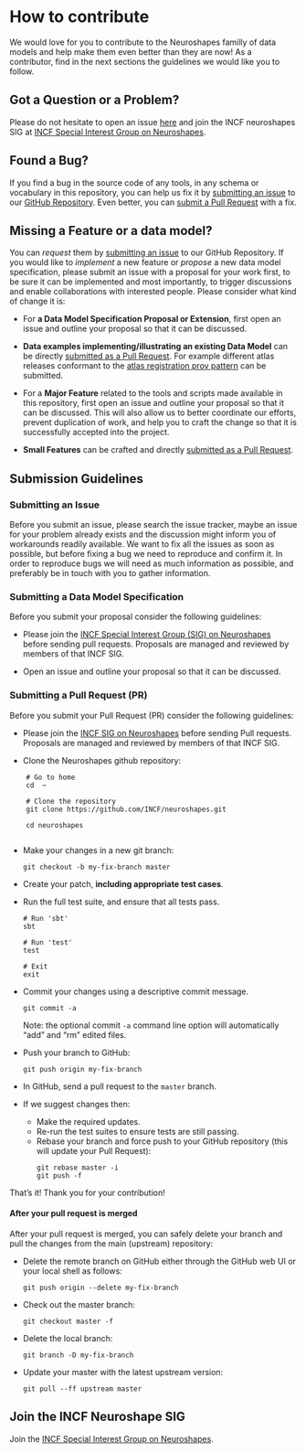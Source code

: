# How to contribute

We would love for you to contribute to the Neuroshapes familly of data models and help make them even better than they are now!
As a contributor, find in the next sections the guidelines we would like you to follow.

## Got a Question or a Problem?
Please do not hesitate to open an issue [here](https://github.com/INCF/neuroshapes/issues) and join the INCF neuroshapes SIG at [INCF Special Interest Group on Neuroshapes](https://www.incf.org/activities/standards-and-best-practices/incf-special-interest-groups/incf-sig-on-neuroshapes-open).

## Found a Bug?
If you find a bug in the source code of any tools, in any schema or vocabulary in this repository, you can help us fix it by
[submitting an issue](#submit-issue) to our [GitHub Repository](https://github.com/INCF/neuroshapes). Even better, you can
[submit a Pull Request](#submit-pr) with a fix.

## Missing a Feature or a data model?
You can *request* them by [submitting an issue](#submit-issue) to our GitHub
Repository. If you would like to *implement* a new feature or *propose* a new data model specification, please submit an issue with a proposal for your work first, to be sure it can be implemented and most importantly, to trigger discussions and enable collaborations with interested people.
Please consider what kind of change it is:

* For **a Data Model Specification Proposal or Extension**, first open an issue and outline your proposal so that it can be discussed.

* **Data examples implementing/illustrating an existing Data Model** can be directly [submitted as a Pull Request](#submit-pr). For example different atlas releases conformant to the 
[atlas registration prov pattern](https://github.com/INCF/neuroshapes/blob/master/provpatterns/assets/atlas-registration-prov-template.svg) can be submitted.

* For a **Major Feature** related to the tools and scripts made available in this repository, first open an issue and outline your proposal so that it can be
discussed. This will also allow us to better coordinate our efforts, prevent duplication of work,
and help you to craft the change so that it is successfully accepted into the project.


* **Small Features** can be crafted and directly [submitted as a Pull Request](#submit-pr).

## Submission Guidelines
### Submitting an Issue
Before you submit an issue, please search the issue tracker, maybe an issue for your problem already
exists and the discussion might inform you of workarounds readily available.
We want to fix all the issues as soon as possible, but before fixing a bug we need to reproduce and
confirm it. In order to reproduce bugs we will need as much information as possible, and preferably
be in touch with you to gather information.

### Submitting a Data Model Specification
Before you submit your proposal consider the following guidelines:

* Please join the [INCF Special Interest Group (SIG) on Neuroshapes](https://www.incf.org/activities/standards-and-best-practices/incf-special-interest-groups/incf-sig-on-neuroshapes-open) before sending pull requests.
  Proposals are managed and reviewed by members of that INCF SIG.
 
* Open an issue and outline your proposal so that it can be discussed.




### Submitting a Pull Request (PR)
Before you submit your Pull Request (PR) consider the following guidelines:

* Please join the [INCF SIG on Neuroshapes]() before sending Pull requests.
  Proposals are managed and reviewed by members of that INCF SIG.


* Clone the Neuroshapes github repository:

```shell
    # Go to home
    cd  ~
    
    # Clone the repository
    git clone https://github.com/INCF/neuroshapes.git
    
    cd neuroshapes
    
```
    
* Make your changes in a new git branch:

     ```shell
     git checkout -b my-fix-branch master
     ```
* Create your patch, **including appropriate test cases**.

* Run the full test suite, and ensure that all tests pass.

    ```shell
    # Run 'sbt'
    sbt
    
    # Run 'test'
    test
    
    # Exit
    exit
    
    ```
* Commit your changes using a descriptive commit message.

     ```shell
     git commit -a
     ```
  Note: the optional commit `-a` command line option will automatically “add” and “rm” edited files.

* Push your branch to GitHub:

    ```shell
    git push origin my-fix-branch
    ```
* In GitHub, send a pull request to the `master` branch.

* If we suggest changes then:
  * Make the required updates.
  * Re-run the test suites to ensure tests are still passing.
  * Rebase your branch and force push to your GitHub repository (this will update your Pull Request):
    ```shell
    git rebase master -i
    git push -f
    ```
That’s it! Thank you for your contribution!
#### After your pull request is merged
After your pull request is merged, you can safely delete your branch and pull the changes
from the main (upstream) repository:
* Delete the remote branch on GitHub either through the GitHub web UI or your local shell as follows:
    ```shell
    git push origin --delete my-fix-branch
    ```

* Check out the master branch:

    ```shell
    git checkout master -f
    ```

* Delete the local branch:
    ```shell
    git branch -D my-fix-branch
    ```

* Update your master with the latest upstream version:
    ```shell
    git pull --ff upstream master
    ```
    
## Join the INCF Neuroshape SIG

Join the [INCF Special Interest Group on Neuroshapes](https://www.incf.org/activities/standards-and-best-practices/incf-special-interest-groups/incf-sig-on-neuroshapes-open).
